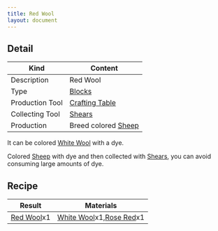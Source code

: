 ```yaml
---
title: Red Wool
layout: document
---
```

## Detail

|Kind|Content|
|---|---|
|Description|Red Wool|
|Type|[Blocks](Blocks)|
|Production Tool|[Crafting Table](Crafting_Table)|
|Collecting Tool|[Shears](Shears)|
|Production|Breed colored [Sheep](Sheep)|

It can be colored [White Wool](White_Wool) with a dye.

Colored [Sheep](Sheep) with dye and then collected with [Shears](Shears), you can avoid consuming large amounts of dye.

## Recipe

|Result|Materials|
|---|---|
|[Red Wool](Red_Wool)x1|[White Wool](White_Wool)x1,[Rose Red](Rose_Red)x1|
